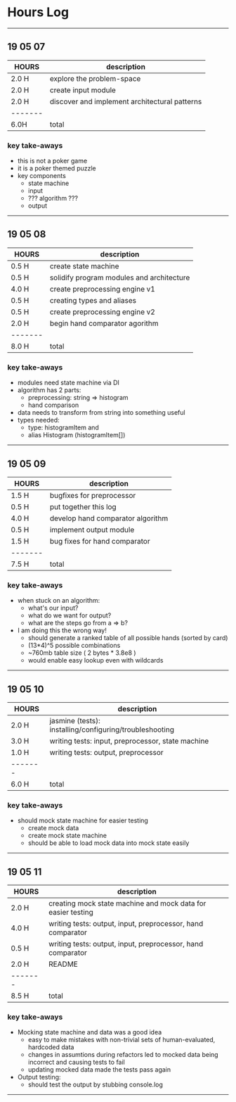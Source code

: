 # Hours Log
----------------
## 19 05 07

| HOURS | description |
|-------|-------------|
| 2.0 H | explore the problem-space |
| 2.0 H | create input module |
| 2.0 H | discover and implement architectural patterns |
|-------|  |
| 6.0H  | total |

### key take-aways
* this is not a poker game
* it is a poker themed puzzle
* key components
  * state machine
  * input
  * ??? algorithm ???
  * output

----------------

## 19 05 08
| HOURS | description |
|-------|-------------|
| 0.5 H | create state machine |
| 0.5 H | solidify program modules and architecture |
| 4.0 H | create preprocessing engine v1 |
| 0.5 H | creating types and aliases |
| 0.5 H | create preprocessing engine v2 |
| 2.0 H | begin hand comparator agorithm |
|-------| |
| 8.0 H | total |

### key take-aways
* modules need state machine via DI
* algorithm has 2 parts:
  * preprocessing: string => histogram
  * hand comparison
* data needs to transform from string into something useful
* types needed:
  * type: histogramItem and 
  * alias Histogram (histogramItem[])

----------------

## 19 05 09

| HOURS | description |
|-------|-------------|
| 1.5 H | bugfixes for preprocessor |
| 0.5 H | put together this log |
| 4.0 H | develop hand comparator algorithm |
| 0.5 H | implement output module |
| 1.5 H | bug fixes for hand comparator |
|-------| |
| 7.5 H | total |

### key take-aways
* when stuck on an algorithm:
  * what's our input?
  * what do we want for output?
  * what are the steps go from a => b?
* I am doing this the wrong way!
  * should generate a ranked table of all possible hands (sorted by card)
  * (13*4)^5 possible combinations 
  * ~760mb table size ( 2 bytes * 3.8e8 )
  * would enable easy lookup even with wildcards
----------------

## 19 05 10

| HOURS | description |
|-------|-------------|
| 2.0 H | jasmine (tests): installing/configuring/troubleshooting |
| 3.0 H | writing tests: input, preprocessor, state machine |
| 1.0 H | writing tests: output, preprocessor |
|-------| |
| 6.0 H | total |

### key take-aways
* should mock state machine for easier testing
  * create mock data
  * create mock state machine
  * should be able to load mock data into mock state easily

----------------
## 19 05 11

| HOURS | description |
|-------|-------------|
| 2.0 H | creating mock state machine and mock data for easier testing |
| 4.0 H | writing tests: output, input, preprocessor, hand comparator |
| 0.5 H | writing tests: output, input, preprocessor, hand comparator |
| 2.0 H | README |
|-------| |
| 8.5 H | total |

### key take-aways
* Mocking state machine and data was a good idea
  * easy to make mistakes with non-trivial sets of human-evaluated, hardcoded data
  * changes in assumtions during refactors led to mocked data being incorrect and causing tests to fail
  * updating mocked data made the tests pass again
* Output testing:
  * should test the output by stubbing console.log
----------------